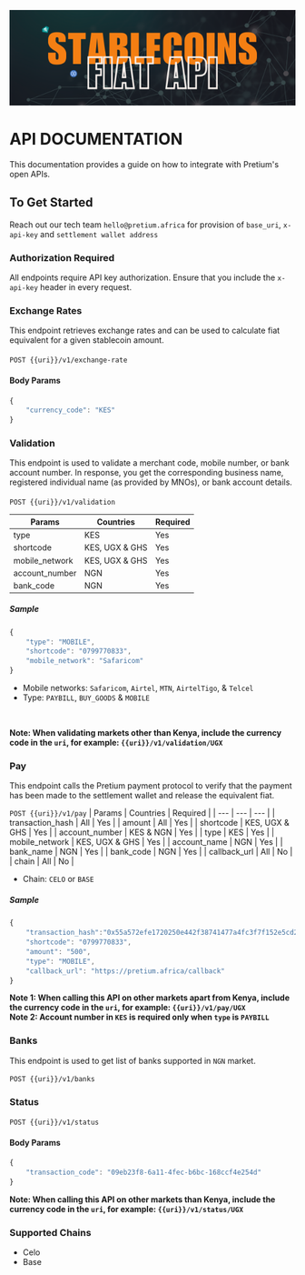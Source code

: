 ![My Image](USDT-FIAT.png)

# API DOCUMENTATION
This documentation provides a guide on how to integrate with Pretium's open APIs.

## To Get Started
Reach out our tech team `hello@pretium.africa` for provision of `base_uri`, `x-api-key` and `settlement wallet address`

### Authorization Required
All endpoints require API key authorization. Ensure that you include the `x-api-key` header in every request.

### Exchange Rates
This endpoint retrieves exchange rates and can be used to calculate fiat equivalent for a given stablecoin amount. <br><br>
`POST {{uri}}/v1/exchange-rate`

#### Body Params
```javascript
{
    "currency_code": "KES"
}
```

### Validation
This endpoint is used to validate a merchant code, mobile number, or bank account number. In response, you get the corresponding business name, registered individual name (as provided by MNOs), or bank account details.<br><br>
`POST {{uri}}/v1/validation`

| Params | Countries | Required |
| --- | --- | --- |
| type | KES | Yes |
| shortcode | KES, UGX & GHS | Yes |
| mobile_network | KES, UGX & GHS | Yes |
| account_number | NGN | Yes |
| bank_code | NGN | Yes |

##### Sample
```javascript
{
    "type": "MOBILE",
    "shortcode": "0799770833",
    "mobile_network": "Safaricom"
}
```

- Mobile networks: `Safaricom`, `Airtel`, `MTN`, `AirtelTigo`, & `Telcel`
- Type: `PAYBILL`, `BUY_GOODS` & `MOBILE`

<br>

**Note: When validating markets other than Kenya, include the currency code in the `uri`, for example: `{{uri}}/v1/validation/UGX`**

### Pay
This endpoint calls the Pretium payment protocol to verify that the payment has been made to the settlement wallet and release the equivalent fiat.    

`POST {{uri}}/v1/pay`
| Params | Countries | Required |
| --- | --- | --- |
| transaction_hash | All | Yes |
| amount | All | Yes |
| shortcode | KES, UGX & GHS | Yes |
| account_number | KES & NGN | Yes |
| type | KES | Yes |
| mobile_network | KES, UGX & GHS | Yes |
| account_name | NGN | Yes |
| bank_name | NGN | Yes |
| bank_code | NGN | Yes |
| callback_url | All | No |
| chain | All | No |

- Chain: `CELO` or `BASE`

##### Sample
```javascript
{
    "transaction_hash":"0x55a572efe1720250e442f38741477a4fc3f7f152e5cd208cc52f8222a1c2a13b",
    "shortcode": "0799770833",
    "amount": "500",
    "type": "MOBILE",
    "callback_url": "https://pretium.africa/callback"
}
```


**Note 1: When calling this API on other markets apart from Kenya, include the currency code in the `uri`, for example: `{{uri}}/v1/pay/UGX`** <br>
**Note 2: Account number in `KES` is required only when `type` is `PAYBILL`**

### Banks
This endpoint is used to get list of banks supported in `NGN` market.    

`POST {{uri}}/v1/banks`

### Status
`POST {{uri}}/v1/status`

#### Body Params
```javascript
{
    "transaction_code": "09eb23f8-6a11-4fec-b6bc-168ccf4e254d"
}
```

**Note: When calling this API on other markets than Kenya, include the currency code in the `uri`, for example: `{{uri}}/v1/status/UGX`**

### Supported Chains
- Celo
- Base

